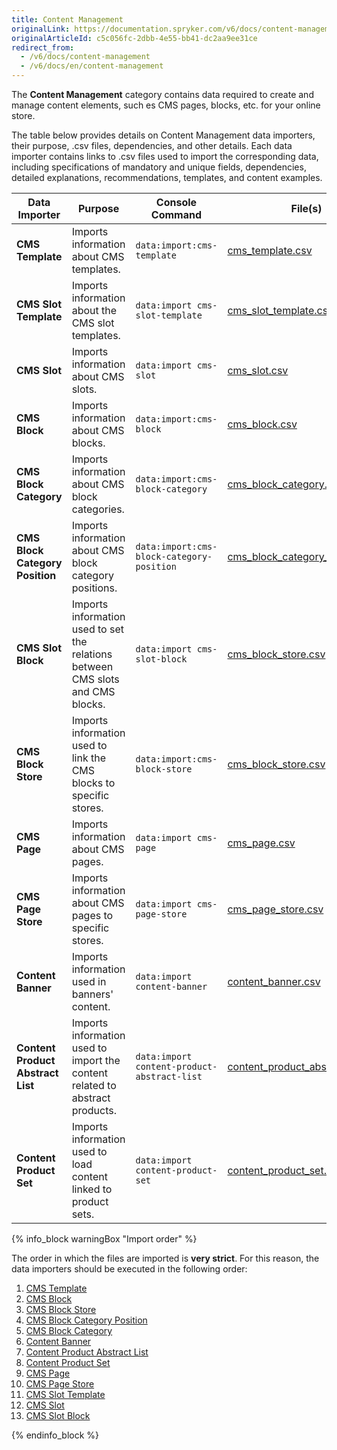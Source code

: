 ```yaml
---
title: Content Management
originalLink: https://documentation.spryker.com/v6/docs/content-management
originalArticleId: c5c056fc-2dbb-4e55-bb41-dc2aa9ee31ce
redirect_from:
  - /v6/docs/content-management
  - /v6/docs/en/content-management
---
```


The **Content Management** category contains data required to create and manage content elements, such es CMS pages, blocks, etc. for your online store.

The table below provides details on Content Management data importers, their purpose, .csv files, dependencies, and other details. Each data importer contains links to .csv files used to import the corresponding data, including specifications of mandatory and unique fields, dependencies, detailed explanations, recommendations, templates, and content examples.

| Data Importer | Purpose | Console Command| File(s) | Dependencies |
| --- | --- | --- | --- |--- |
| **CMS Template**   | Imports information about CMS templates. |`data:import:cms-template` |[ cms_template.csv](/docs/scos/dev/developer-guides/202009.0/development-guide/data-import/data-import-categories/content-management/file-details-cms-template.csv.html)|None |
| **CMS Slot Template**   | Imports information about the CMS slot templates. |`data:import cms-slot-template ` | [cms_slot_template.csv](/docs/scos/dev/developer-guides/202009.0/development-guide/data-import/data-import-categories/content-management/file-details-cms-slot-template.csv.html)| None|
| **CMS Slot**   | Imports information about CMS slots. |`data:import cms-slot` |[cms_slot.csv](/docs/scos/dev/developer-guides/202009.0/development-guide/data-import/data-import-categories/content-management/file-details-cms-slot.csv.html) |None |
| **CMS Block**   | Imports information about CMS blocks. |`data:import:cms-block` | [cms_block.csv](/docs/scos/dev/developer-guides/202009.0/development-guide/data-import/data-import-categories/content-management/file-details-cms-block.csv.html)|None |
| **CMS Block Category**   |Imports information about CMS block categories. |`data:import:cms-block-category` | [cms_block_category.csv](/docs/scos/dev/developer-guides/202009.0/development-guide/data-import/data-import-categories/content-management/file-details-cms-block-category.csv.html)|[cms_block_category_position.csv](/docs/scos/dev/developer-guides/202009.0/development-guide/data-import/data-import-categories/content-management/file-details-cms-block-category-postion.csv.html) |
| **CMS Block Category Position**   |Imports information about CMS block category positions. |`data:import:cms-block-category-position` |[cms_block_category_position.csv](/docs/scos/dev/developer-guides/202009.0/development-guide/data-import/data-import-categories/content-management/file-details-cms-block-category-postion.csv.html)|None |
| **CMS Slot Block**   | Imports information used to set the relations between CMS slots and CMS blocks.|`data:import cms-slot-block` | [cms_block_store.csv](/docs/scos/dev/developer-guides/202009.0/development-guide/data-import/data-import-categories/content-management/file-details-cms-block-store.csv.html)| <ul><li>[cms_slot.csv](/docs/scos/dev/developer-guides/202009.0/development-guide/data-import/data-import-categories/content-management/file-details-cms-slot.csv.html)</li><li>[cms_block.csv](/docs/scos/dev/developer-guides/202009.0/development-guide/data-import/data-import-categories/content-management/file-details-cms-block.csv.html)</li></ul> |
| **CMS Block Store**   | Imports information used to link the CMS blocks to specific stores. |`data:import:cms-block-store` | [cms_block_store.csv](/docs/scos/dev/developer-guides/202009.0/development-guide/data-import/data-import-categories/content-management/file-details-cms-block-store.csv.html)| <ul><li>[cms_block.csv](/docs/scos/dev/developer-guides/202009.0/development-guide/data-import/data-import-categories/content-management/file-details-cms-block.csv.html)</li><li>**stores.php** configuration file of demo shop PHP project</li></ul> |
| **CMS Page**   | Imports information about CMS pages. |`data:import cms-page` |[cms_page.csv](/docs/scos/dev/developer-guides/202009.0/development-guide/data-import/data-import-categories/content-management/file-details-cms-page.csv.html) |[cms_template.csv](/docs/scos/dev/developer-guides/202009.0/development-guide/data-import/data-import-categories/content-management/file-details-cms-template.csv.html) |
| **CMS Page Store**   | Imports information about CMS pages to specific stores. |`data:import cms-page-store` |[cms_page_store.csv](/docs/scos/dev/developer-guides/202009.0/development-guide/data-import/data-import-categories/content-management/file-details-cms-page-store.csv.html) | <ul><li>[cms_page.csv](/docs/scos/dev/developer-guides/202009.0/development-guide/data-import/data-import-categories/content-management/file-details-cms-page.csv.html)</li><li>**stores.php** configuration file of demo shop PHP project</li></ul>|
| **Content Banner**   | Imports information used in banners' content. |`data:import content-banner` |[content_banner.csv](/docs/scos/dev/developer-guides/202009.0/development-guide/data-import/data-import-categories/content-management/file-details-content-banner.csv.html) |[glossary.csv](/docs/scos/dev/developer-guides/202009.0/development-guide/data-import/data-import-categories/commerce-setup/file-details-glossary.csv.html) |
| **Content Product Abstract List**   |Imports information used to import the content related to abstract products.  |`data:import content-product-abstract-list` |[content_product_abstract_list.csv](/docs/scos/dev/developer-guides/202009.0/development-guide/data-import/data-import-categories/content-management/file-details-content-product-abstract-list.csv.html) |[product_abstract.csv ](/docs/scos/dev/developer-guides/202009.0/development-guide/data-import/data-import-categories/catalog-setup/products/file-details-product-abstract.csv.html)|
| **Content Product Set**   |Imports information used to load content linked to product sets.  |`data:import content-product-set ` | [content_product_set.csv](/docs/scos/dev/developer-guides/202009.0/development-guide/data-import/data-import-categories/content-management/file-details-content-product-set.csv.html)| [product_set.csv](/docs/scos/dev/developer-guides/202009.0/development-guide/data-import/data-import-categories/merchandising-setup/product-merchandising/file-details-product-set.csv.html)|



{% info_block warningBox "Import order" %}

The order in which the files are imported is **very strict**. For this reason, the data importers should be executed in the following order:

1. [CMS Template](/docs/scos/dev/developer-guides/202009.0/development-guide/data-import/data-import-categories/content-management/file-details-cms-template.csv.html)
2. [CMS Block](/docs/scos/dev/developer-guides/202009.0/development-guide/data-import/data-import-categories/content-management/file-details-cms-block.csv.html)
3. [CMS Block Store](/docs/scos/dev/developer-guides/202009.0/development-guide/data-import/data-import-categories/content-management/file-details-cms-block-store.csv.html)
4. [CMS Block Category Position](/docs/scos/dev/developer-guides/202009.0/development-guide/data-import/data-import-categories/content-management/file-details-cms-block-category-postion.csv.html)
5. [CMS Block Category](/docs/scos/dev/developer-guides/202009.0/development-guide/data-import/data-import-categories/content-management/file-details-cms-block-category.csv.html)
6. [Content Banner](/docs/scos/dev/developer-guides/202009.0/development-guide/data-import/data-import-categories/content-management/file-details-content-banner.csv.html)
7. [Content Product Abstract List](/docs/scos/dev/developer-guides/202009.0/development-guide/data-import/data-import-categories/content-management/file-details-content-product-abstract-list.csv.html)
8. [Content Product Set](/docs/scos/dev/developer-guides/202009.0/development-guide/data-import/data-import-categories/content-management/file-details-content-product-set.csv.html)
9. [CMS Page](/docs/scos/dev/developer-guides/202009.0/development-guide/data-import/data-import-categories/content-management/file-details-cms-page.csv.html)
10. [CMS Page Store](/docs/scos/dev/developer-guides/202009.0/development-guide/data-import/data-import-categories/content-management/file-details-cms-page-store.csv.html)
1. [CMS Slot Template](/docs/scos/dev/developer-guides/202009.0/development-guide/data-import/data-import-categories/content-management/file-details-cms-slot-template.csv.html)
2. [CMS Slot](/docs/scos/dev/developer-guides/202009.0/development-guide/data-import/data-import-categories/content-management/file-details-cms-slot.csv.html)
3. [CMS Slot Block](/docs/scos/dev/developer-guides/202009.0/development-guide/data-import/data-import-categories/content-management/file-details-cms-block-store.csv.html)


{% endinfo_block %}
